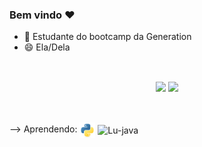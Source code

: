 ### Bem vindo ♥
- 🌱 Estudante do bootcamp da Generation
- 😄 Ela/Dela
##
<br>
<div align="center">
  <img height="180em" src="https://github-readme-stats.vercel.app/api?username=M4ppu&show_icons=true&theme=radical&include_all_commits=true&count_private=true"/>
  <img height="180em" src="https://github-readme-stats.vercel.app/api/top-langs/?username=M4ppu&layout=compact&langs_count=7&theme=radical"/>
</div>

##

</div>
<div style="display: inline_block"><br>
  --> Aprendendo:
<img align="center" alt="Lu-python" height="25" width="25" src="https://raw.githubusercontent.com/devicons/devicon/master/icons/python/python-original.svg">
<img align="center" alt="Lu-java" height="25" width="25" <img src="https://cdn.jsdelivr.net/gh/devicons/devicon/icons/java/java-original.svg" /> 
</div>
